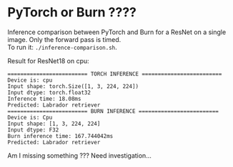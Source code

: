 # PyTorch or Burn ????

Inference comparison between PyTorch and Burn for a ResNet on a single image. Only the forward pass is timed.      
To run it: `./inference-comparison.sh`.      

Result for ResNet18 on cpu:
```
========================= TORCH INFERENCE =========================
Device is: cpu
Input shape: torch.Size([1, 3, 224, 224])
Input dtype: torch.float32
Inference time: 18.08ms
Predicted: Labrador retriever
========================= BURN INFERENCE =========================
Device is: Cpu
Input shape: [1, 3, 224, 224]
Input dtype: F32
Burn inference time: 167.744042ms
Predicted: Labrador retriever
```

Am I missing something ??? Need investigation...
